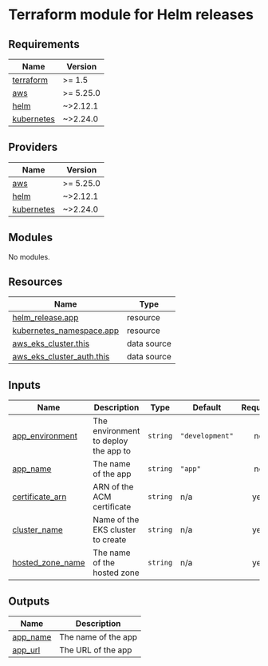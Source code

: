 # Terraform module for Helm releases

<!-- BEGINNING OF PRE-COMMIT-TERRAFORM DOCS HOOK -->
## Requirements

| Name | Version |
|------|---------|
| <a name="requirement_terraform"></a> [terraform](#requirement\_terraform) | >= 1.5 |
| <a name="requirement_aws"></a> [aws](#requirement\_aws) | >= 5.25.0 |
| <a name="requirement_helm"></a> [helm](#requirement\_helm) | ~>2.12.1 |
| <a name="requirement_kubernetes"></a> [kubernetes](#requirement\_kubernetes) | ~>2.24.0 |

## Providers

| Name | Version |
|------|---------|
| <a name="provider_aws"></a> [aws](#provider\_aws) | >= 5.25.0 |
| <a name="provider_helm"></a> [helm](#provider\_helm) | ~>2.12.1 |
| <a name="provider_kubernetes"></a> [kubernetes](#provider\_kubernetes) | ~>2.24.0 |

## Modules

No modules.

## Resources

| Name | Type |
|------|------|
| [helm_release.app](https://registry.terraform.io/providers/hashicorp/helm/latest/docs/resources/release) | resource |
| [kubernetes_namespace.app](https://registry.terraform.io/providers/hashicorp/kubernetes/latest/docs/resources/namespace) | resource |
| [aws_eks_cluster.this](https://registry.terraform.io/providers/hashicorp/aws/latest/docs/data-sources/eks_cluster) | data source |
| [aws_eks_cluster_auth.this](https://registry.terraform.io/providers/hashicorp/aws/latest/docs/data-sources/eks_cluster_auth) | data source |

## Inputs

| Name | Description | Type | Default | Required |
|------|-------------|------|---------|:--------:|
| <a name="input_app_environment"></a> [app\_environment](#input\_app\_environment) | The environment to deploy the app to | `string` | `"development"` | no |
| <a name="input_app_name"></a> [app\_name](#input\_app\_name) | The name of the app | `string` | `"app"` | no |
| <a name="input_certificate_arn"></a> [certificate\_arn](#input\_certificate\_arn) | ARN of the ACM certificate | `string` | n/a | yes |
| <a name="input_cluster_name"></a> [cluster\_name](#input\_cluster\_name) | Name of the EKS cluster to create | `string` | n/a | yes |
| <a name="input_hosted_zone_name"></a> [hosted\_zone\_name](#input\_hosted\_zone\_name) | The name of the hosted zone | `string` | n/a | yes |

## Outputs

| Name | Description |
|------|-------------|
| <a name="output_app_name"></a> [app\_name](#output\_app\_name) | The name of the app |
| <a name="output_app_url"></a> [app\_url](#output\_app\_url) | The URL of the app |
<!-- END OF PRE-COMMIT-TERRAFORM DOCS HOOK -->
